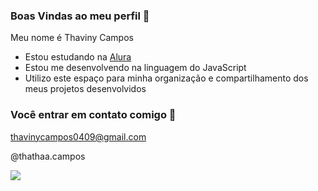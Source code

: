 ### Boas Vindas ao meu perfil 🤎

Meu nome é Thaviny Campos

- Estou estudando na [Alura](https://www.alura.com.br)
- Estou me desenvolvendo na linguagem do JavaScript
- Utilizo este espaço para minha organização e compartilhamento dos meus projetos desenvolvidos

### Você entrar em contato comigo 📧

thavinycampos0409@gmail.com

@thathaa.campos

![](https://media1.tenor.com/m/gKwBHj7Gg8cAAAAC/dylan-obrien-the-maze-runner.gif)
